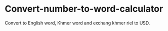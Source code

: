 # Convert-number-to-word-calculator
Convert to English word, Khmer word and exchang khmer riel to USD.
